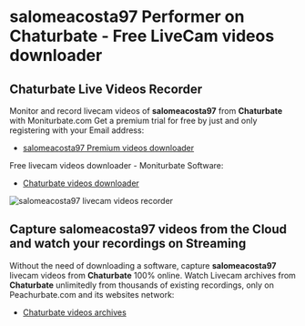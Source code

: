 # salomeacosta97 Performer on Chaturbate - Free LiveCam videos downloader

## Chaturbate Live Videos Recorder

Monitor and record livecam videos of **salomeacosta97** from **Chaturbate** with Moniturbate.com
Get a premium trial for free by just and only registering with your Email address:
* [salomeacosta97 Premium videos downloader](https://moniturbate.com/request-demo-licence-key.html)

Free livecam videos downloader - Moniturbate Software:
* [Chaturbate videos downloader](https://moniturbate.com/moniturbate-download-software.html)

![salomeacosta97 livecam videos recorder](https://peachurnet.com/templates/moniturbate-software.png)


## Capture salomeacosta97 videos from the Cloud and watch your recordings on Streaming

Without the need of downloading a software, capture **salomeacosta97** livecam videos from **Chaturbate** 100% online.
Watch Livecam archives from **Chaturbate** unlimitedly from thousands of existing recordings, only on Peachurbate.com and its websites network:
* [Chaturbate videos archives](https://peachurnet.com/)